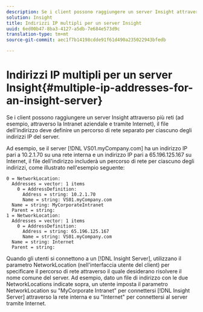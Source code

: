```yaml
---
description: Se i client possono raggiungere un server Insight attraverso più reti (ad esempio, attraverso la Intranet aziendale e tramite Internet), il file dell'indirizzo deve definire un percorso di rete separato per ciascuno degli indirizzi IP del server.
solution: Insight
title: Indirizzi IP multipli per un server Insight
uuid: 6ed00b47-8ba3-4127-a5db-7e684e573d9c
translation-type: tm+mt
source-git-commit: aec1f7b14198cdde91f61d490a235022943bfedb

---
```



# Indirizzi IP multipli per un server Insight{#multiple-ip-addresses-for-an-insight-server}

Se i client possono raggiungere un server Insight attraverso più reti (ad esempio, attraverso la Intranet aziendale e tramite Internet), il file dell&#39;indirizzo deve definire un percorso di rete separato per ciascuno degli indirizzi IP del server.

Ad esempio, se il server [!DNL VS01.myCompany.com] ha un indirizzo IP pari a 10.2.1.70 su una rete interna e un indirizzo IP pari a 65.196.125.167 su Internet, il file dell&#39;indirizzo includerà un percorso di rete per ciascuno degli indirizzi, come illustrato nell&#39;esempio seguente:

```
0 = NetworkLocation: 
  Addresses = vector: 1 items
    0 = AddressDefinition: 
      Address = string: 10.2.1.70
      Name = string: VS01.myCompany.com
  Name = string: MyCorporateIntranet
  Parent = string: 
1 = NetworkLocation: 
  Addresses = vector: 1 items
    0 = AddressDefinition: 
      Address = string: 65.196.125.167
      Name = string: VS01.myCompany.com
  Name = string: Internet
  Parent = string:
```

Quando gli utenti si connettono a un [!DNL Insight Server], utilizzano il parametro NetworkLocation (nell&#39;interfaccia utente del client) per specificare il percorso di rete attraverso il quale desiderano risolvere il nome comune del server. Ad esempio, dato un file di indirizzo con le due NetworkLocations indicate sopra, un utente imposta il parametro NetworkLocation su &quot;MyCorporate Intranet&quot; per connettersi [!DNL Insight Server] attraverso la rete interna e su &quot;Internet&quot; per connettersi al server tramite Internet.
